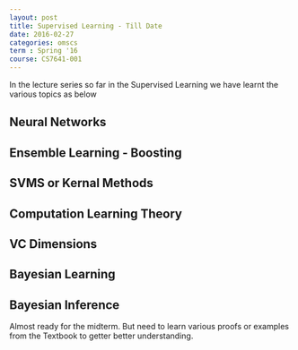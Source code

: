 ```yaml
---
layout: post
title: Supervised Learning - Till Date
date: 2016-02-27
categories: omscs
term : Spring '16
course: CS7641-001
---
```


In the lecture series so far in the Supervised Learning we have learnt the various topics as below

## Neural Networks
## Ensemble Learning - Boosting
## SVMS or Kernal Methods
## Computation Learning Theory
## VC Dimensions
## Bayesian Learning
## Bayesian Inference


Almost ready for the midterm. But need to learn various proofs or examples from the Textbook to getter better understanding.

